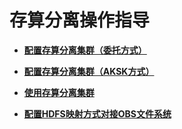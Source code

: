 # 存算分离操作指导<a name="mrs_01_0440"></a>

-   **[配置存算分离集群（委托方式）](配置存算分离集群（委托方式）.md)**  

-   **[配置存算分离集群（AKSK方式）](配置存算分离集群（AKSK方式）.md)**  

-   **[使用存算分离集群](使用存算分离集群.md)**  

-   **[配置HDFS映射方式对接OBS文件系统](配置HDFS映射方式对接OBS文件系统.md)**  


